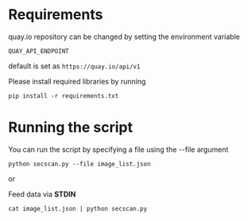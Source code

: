 # Requirements
quay.io repository can be changed by setting the environment variable

`QUAY_API_ENDPOINT`

default is set as `https://quay.io/api/v1`

Please install required libraries by running
```
pip install -r requirements.txt
```

# Running the script

You can run the script by specifying a file using the --file argument
```
python secscan.py --file image_list.json
```

or

Feed data via **STDIN**
```
cat image_list.json | python secscan.py
```
